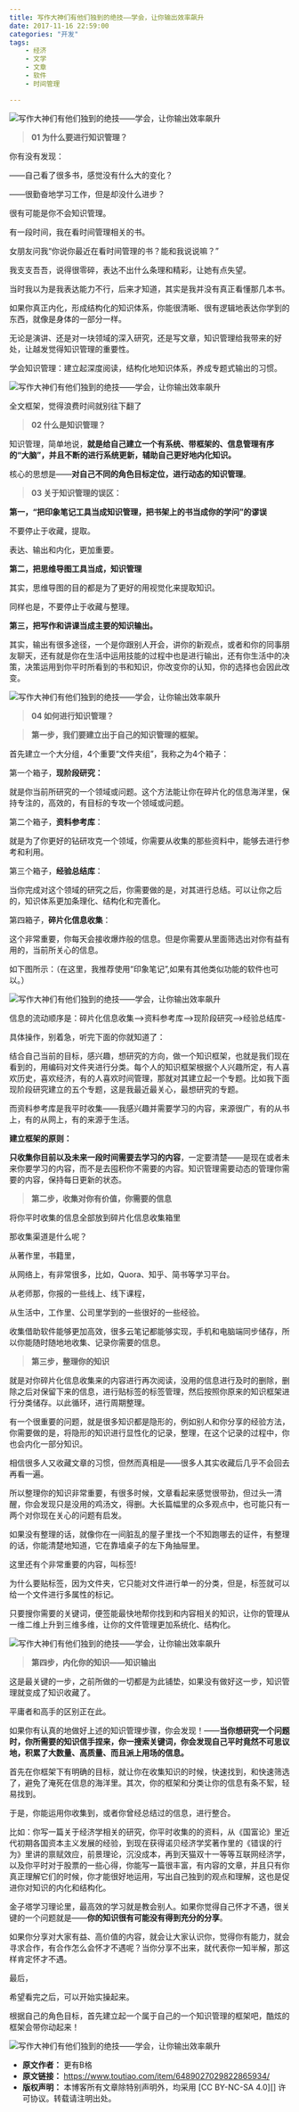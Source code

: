 ```yaml
---
title: 写作大神们有他们独到的绝技——学会，让你输出效率飙升
date: 2017-11-16 22:59:00
categories: "开发"
tags:
	- 经济
	- 文学
	- 文章
	- 软件
	- 时间管理

---
```


![写作大神们有他们独到的绝技——学会，让你输出效率飙升][JY6F-NYE2-MN7Z.jpg]

> **01 为什么要进行知识管理？**

你有没有发现：

——自己看了很多书，感觉没有什么大的变化？

——很勤奋地学习工作，但是却没什么进步？

很有可能是你不会知识管理。

有一段时间，我在看时间管理相关的书。

女朋友问我“你说你最近在看时间管理的书？能和我说说嘛？”

我支支吾吾，说得很零碎，表达不出什么条理和精彩，让她有点失望。

当时我以为是我表达能力不行，后来才知道，其实是我并没有真正看懂那几本书。

如果你真正内化，形成结构化的知识体系，你能很清晰、很有逻辑地表达你学到的东西，就像是身体的一部分一样。

无论是演讲、还是对一块领域的深入研究，还是写文章，知识管理给我带来的好处，让越发觉得知识管理的重要性。

学会知识管理：建立起深度阅读，结构化地知识体系，养成专题式输出的习惯。

![写作大神们有他们独到的绝技——学会，让你输出效率飙升][A26R-7NVV-FI32.jpg]

全文框架，觉得浪费时间就别往下翻了

> **02 什么是知识管理？**

知识管理，简单地说，**就是给自己建立一个有系统、带框架的、信息管理有序的“大脑”，并且不断的进行系统更新，辅助自己更好地内化知识。**

核心的思想是——**对自己不同的角色目标定位，进行动态的知识管理**。

> **03 关于知识管理的误区：**

**第一，“把印象笔记工具当成知识管理，把书架上的书当成你的学问”的谬误**

不要停止于收藏，提取。

表达、输出和内化，更加重要。

**第二，把思维导图工具当成，知识管理**

其实，思维导图的目的都是为了更好的用视觉化来提取知识。

同样也是，不要停止于收藏与整理。

**第三，把写作和讲课当成主要的知识输出。**

其实，输出有很多途径，一个是你跟别人开会，讲你的新观点，或者和你的同事朋友聊天，还有就是你在生活中运用技能的过程中也是进行输出，还有你生活中的决策，决策运用到你平时所看到的书和知识，你改变你的认知，你的选择也会因此改变。

![写作大神们有他们独到的绝技——学会，让你输出效率飙升][JMEB-AABB-RZN2.jpg]

> **04 如何进行知识管理？**

> **第一步，我们要建立出于自己的知识管理的框架。**

首先建立一个大分组，4个重要“文件夹组”，我称之为4个箱子：

第一个箱子，**现阶段研究：**

就是你当前所研究的一个领域或问题。这个方法能让你在碎片化的信息海洋里，保持专注的，高效的，有目标的专攻一个领域或问题。

第二个箱子，**资料参考库**：

就是为了你更好的钻研攻克一个领域，你需要从收集的那些资料中，能够去进行参考和利用。

第三个箱子，**经验总结库**：

当你完成对这个领域的研究之后，你需要做的是，对其进行总结。可以让你之后的，知识体系更加条理化、结构化和完善化。

第四箱子，**碎片化信息收集**：

这个非常重要，你每天会接收爆炸般的信息。但是你需要从里面筛选出对你有益有用的，当前所关心的信息。

如下图所示：（在这里，我推荐使用“印象笔记”,如果有其他类似功能的软件也可以。）

![写作大神们有他们独到的绝技——学会，让你输出效率飙升][QYME-2YAY-U3IU.jpg]

信息的流动顺序是：碎片化信息收集-->资料参考库-->现阶段研究-->经验总结库-

具体操作，别着急，听完下面的你就知道了：

结合自己当前的目标，感兴趣，想研究的方向，做一个知识框架，也就是我们现在看到的，用编码对文件夹进行分类。每个人的知识框架根据个人兴趣所定，有人喜欢历史，喜欢经济，有的人喜欢时间管理，那就对其建立起一个专题。比如我下面现阶段研究建立的五个专题，这是我最近最关心，最想研究的专题。

而资料参考库是我平时收集——我感兴趣并需要学习的内容，来源很广，有的从书上，有的从网上，有的来源于生活。

**建立框架的原则：**

**只收集你目前以及未来一段时间需要去学习的内容**，一定要清楚——是现在或者未来你要学习的内容，而不是去囤积你不需要的内容。知识管理需要动态的管理你需要的内容，保持每日更新的状态。

> **第二步，收集对你有价值，你需要的信息**

将你平时收集的信息全部放到碎片化信息收集箱里

那收集渠道是什么呢？

从著作里，书籍里，

从网络上，有非常很多，比如，Quora、知乎、简书等学习平台。

从老师那，你报的一些线上、线下课程，

从生活中，工作里、公司里学到的一些很好的一些经验。

收集借助软件能够更加高效，很多云笔记都能够实现，手机和电脑端同步储存，所以你能随时随地地收集、记录你需要的信息。

> **第三步，整理你的知识**

就是对你碎片化信息收集来的内容进行再次阅读，没用的信息进行及时的删除，删除之后对保留下来的信息，进行贴标签的标签管理，然后按照你原来的知识框架进行分类储存。以此循环，进行周期整理。

有一个很重要的问题，就是很多知识都是隐形的，例如别人和你分享的经验方法，你需要做的是，将隐形的知识进行显性化的记录，整理，在这个记录的过程中，你也会内化一部分知识。

相信很多人又收藏文章的习惯，但然而真相是——很多人其实收藏后几乎不会回去再看一遍。

所以整理你的知识非常重要，有很多时候，文章看起来感觉很带劲，但过头一清醒，你会发现只是没用的鸡汤文，得删。大长篇幅里的众多观点中，也可能只有一两个对你现在关心的问题有启发。

如果没有整理的话，就像你在一间脏乱的屋子里找一个不知跑哪去的证件，有整理的话，你能清楚地知道，它在靠墙桌子的左下角抽屉里。

这里还有个非常重要的内容，叫标签!

为什么要贴标签，因为文件夹，它只能对文件进行单一的分类，但是，标签就可以给一个文件进行多属性的标记。

只要搜你需要的关键词，便签能最快地帮你找到和内容相关的知识，让你的管理从一维二维上升到三维多维，让你的文件管理更加系统化、结构化。

![写作大神们有他们独到的绝技——学会，让你输出效率飙升][UQE2-AZNV-FJAF.jpg]

> **第四步，内化你的知识——知识输出**

这是最关键的一步，之前所做的一切都是为此铺垫，如果没有做好这一步，知识管理就变成了知识收藏了。

平庸者和高手的区别正在此。

如果你有认真的地做好上述的知识管理步骤，你会发现！——**当你想研究一个问题时，你所需要的知识信手捏来，你一搜索关键词，你会发现自己平时竟然不可思议地，积累了大数量、高质量、而且派上用场的信息。**

首先在你框架下有明确的目标，就让你在收集知识的时候，快速找到，和快速筛选了，避免了淹死在信息的海洋里。其次，你的框架和分类让你的信息有条不絮，轻易找到。

于是，你能运用你收集到，或者你曾经总结过的信息，进行整合。

比如：你写一篇关于经济学相关的研究，你平时收集的的资料，从《国富论》里近代初期各国资本主义发展的经验，到现在获得诺贝经济学奖著作里的《错误的行为》里讲的禀赋效应，前景理论，沉没成本，再到天猫双十一等等互联网经济学，以及你平时对于股票的一些心得，你能写一篇很丰富，有内容的文章，并且只有你真正理解它们的时候，你才能很好地运用，写出自己独到的观点和理解，这也是促进你对知识的内化和结构化。

金子塔学习理论里，最高效的学习就是教会别人。如果你觉得自己怀才不遇，很关键的一个问题就是——**你的知识很有可能没有得到充分的分享**。

如果你分享对大家有益、高价值的内容，就会让大家认识你，觉得你有能力，就会寻求合作，有合作怎么会怀才不遇呢？当你分享不出来，就代表你一知半解，那这样肯定怀才不遇。

最后，

希望看完之后，可以开始实操起来。

根据自己的角色目标，首先建立起一个属于自己的一个知识管理的框架吧，酷炫的框架会带你动起来！

![写作大神们有他们独到的绝技——学会，让你输出效率飙升][BRIF-M2RZ-FREV.jpg]


[JY6F-NYE2-MN7Z.jpg]: static/resources/crawler/JY6F-NYE2-MN7Z.jpg
[A26R-7NVV-FI32.jpg]: static/resources/crawler/A26R-7NVV-FI32.jpg
[JMEB-AABB-RZN2.jpg]: static/resources/crawler/JMEB-AABB-RZN2.jpg
[QYME-2YAY-U3IU.jpg]: static/resources/crawler/QYME-2YAY-U3IU.jpg
[UQE2-AZNV-FJAF.jpg]: static/resources/crawler/UQE2-AZNV-FJAF.jpg
[BRIF-M2RZ-FREV.jpg]: static/resources/crawler/BRIF-M2RZ-FREV.jpg
 *  **原文作者：** 更有B格
 *  **原文链接：** https://www.toutiao.com/item/6489027029822865934/
 *  **版权声明：** 本博客所有文章除特别声明外，均采用 [CC BY-NC-SA 4.0][] 许可协议。转载请注明出处。
